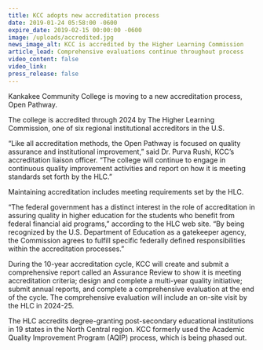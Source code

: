 ```yaml
---
title: KCC adopts new accreditation process
date: 2019-01-24 05:58:00 -0600
expire_date: 2019-02-15 00:00:00 -0600
image: /uploads/accredited.jpg
news_image_alt: KCC is accredited by the Higher Learning Commission
article_lead: Comprehensive evaluations continue throughout process
video_content: false
video_link:
press_release: false
---
```


Kankakee Community College is moving to a new accreditation process, Open Pathway.

The college is accredited through 2024 by The Higher Learning Commission, one of six regional institutional accreditors in the U.S.

“Like all accreditation methods, the Open Pathway is focused on quality assurance and institutional improvement,” said Dr. Purva Rushi, KCC’s accreditation liaison officer. “The college will continue to engage in continuous quality improvement activities and report on how it is meeting standards set forth by the HLC.”

Maintaining accreditation includes meeting requirements set by the HLC.

“The federal government has a distinct interest in the role of accreditation in assuring quality in higher education for the students who benefit from federal financial aid programs,” according to the HLC web site. “By being recognized by the U.S. Department of Education as a gatekeeper agency, the Commission agrees to fulfill specific federally defined responsibilities within the accreditation processes.”

During the 10-year accreditation cycle, KCC will create and submit a comprehensive report called an Assurance Review to show it is meeting accreditation criteria; design and complete a multi-year quality initiative; submit annual reports, and complete a comprehensive evaluation at the end of the cycle. The comprehensive evaluation will include an on-site visit by the HLC in 2024-25.

The HLC accredits degree-granting post-secondary educational institutions in 19 states in the North Central region. KCC formerly used the Academic Quality Improvement Program (AQIP) process, which is being phased out.
